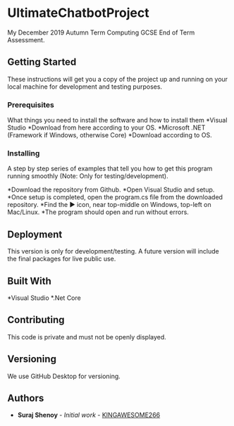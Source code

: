 # UltimateChatbotProject

My December 2019 Autumn Term Computing GCSE End of Term Assessment.

## Getting Started

These instructions will get you a copy of the project up and running on your local machine for development and testing purposes.

### Prerequisites

What things you need to install the software and how to install them
*Visual Studio
	*Download from here according to your OS.
*Microsoft .NET (Framework if Windows, otherwise Core)
	*Download according to OS.



### Installing

A step by step series of examples that tell you how to get this program running smoothly (Note: Only for testing/development).

*Download the repository from Github.
*Open Visual Studio and setup.
*Once setup is completed, open the program.cs file from the downloaded repository.
*Find the :arrow_forward: icon, near top-middle on Windows, top-left on Mac/Linux.
*The program should open and run without errors.


## Deployment

This version is only for development/testing. A future version will include the final packages for live public use.

## Built With

*Visual Studio
*.Net Core

## Contributing

This code is private and must not be openly displayed.

## Versioning

We use GitHub Desktop for versioning.

## Authors

* **Suraj Shenoy** - *Initial work* - [KINGAWESOME266](https://github.com/KINGAWESOME266)


